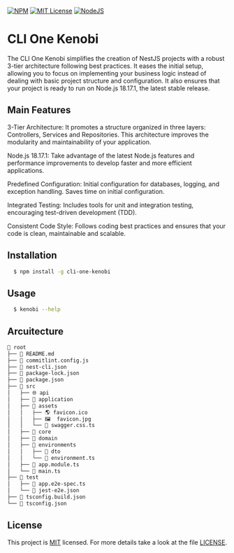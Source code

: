 [![NPM](https://img.shields.io/badge/npm-v9.6.7-%232C8EBB.svg?logo=npm&logoColor=white)](https://www.npmjs.com/) [![MIT License](https://img.shields.io/badge/License-MIT-green.svg)](https://choosealicense.com/licenses/mit/) [![NodeJS](https://img.shields.io/badge/node.js-v18.17.1-6DA55F?logo=node.js&logoColor=white)](https://nodejs.org/en/)

# CLI One Kenobi

The CLI One Kenobi simplifies the creation of NestJS projects with a robust 3-tier architecture following best practices. It eases the initial setup, allowing you to focus on implementing your business logic instead of dealing with basic project structure and configuration. It also ensures that your project is ready to run on Node.js 18.17.1, the latest stable release.

## Main Features

3-Tier Architecture: It promotes a structure organized in three layers: Controllers, Services and Repositories. This architecture improves the modularity and maintainability of your application.

Node.js 18.17.1: Take advantage of the latest Node.js features and performance improvements to develop faster and more efficient applications.

Predefined Configuration: Initial configuration for databases, logging, and exception handling. Saves time on initial configuration.

Integrated Testing: Includes tools for unit and integration testing, encouraging test-driven development (TDD).

Consistent Code Style: Follows coding best practices and ensures that your code is clean, maintainable and scalable.

## Installation

```bash
  $ npm install -g cli-one-kenobi
```

## Usage

```bash
  $ kenobi --help
```

## Arcuitecture

```bash
📂 root
├── 📜 README.md
├── 📜 commitlint.config.js
├── 📜 nest-cli.json
├── 📜 package-lock.json
├── 📜 package.json
├── 📂 src
│   ├── 🌐 api
│   ├── 🚀 application
│   ├── 🎨 assets
│   │   ├── 🌎 favicon.ico
│   │   ├── 🖼️  favicon.jpg
│   │   └── 📜 swagger.css.ts
│   ├── 🔧 core
│   ├── 🏢 domain
│   ├── 📂 environments
│   │   ├── 📝 dto
│   │   └── 📜 environment.ts
│   ├── 📜 app.module.ts
│   └── 📜 main.ts
├── 📂 test
│   ├── 📜 app.e2e-spec.ts
│   └── 📜 jest-e2e.json
├── 📜 tsconfig.build.json
└── 📜 tsconfig.json
```

## License

This project is [MIT](https://choosealicense.com/licenses/mit/) licensed. For more details take a look at the file [LICENSE](./LICENSE).
